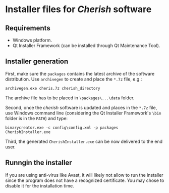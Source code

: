 # Installer files for *Cherish* software

## Requirements

* Windows platform.
* Qt Installer Framework (can be installed through Qt Maintenance Tool).

## Installer generation

First, make sure the `packages` contains the latest archive of the software distribution. Use `archivegen` to create and place the `*.7z` file, e.g.:

```
archivegen.exe cheris.7z cherish_directory
```

The archive file has to be placed in `\packages\...\data` folder.

Second, once the *cherish* software is updated and places in the `*.7z` file, use Windows command line (considering the Qt Installer Framework's `\bin` folder is in the `PATH`) and type:

```
binarycreator.exe -c config\config.xml -p packages CherishInstaller.exe
```

Third, the generated `CherishInstaller.exe` can be now delivered to the end user. 

## Runngin the installer

If you are using anti-virus like Avast, it will likely not allow to run the installer since the program does not have a recognized certificate. You may chose to disable it for the installation time.


